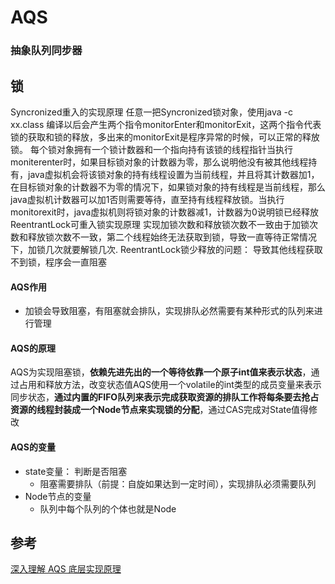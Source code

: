 # AQS

### 抽象队列同步器

## 锁

Syncronized重入的实现原理
任意一把Syncronized锁对象，使用java -c xx.class 编译以后会产生两个指令monitorEnter和monitorExit，这两个指令代表锁的获取和锁的释放，多出来的monitorExit是程序异常的时候，可以正常的释放锁。
每个锁对象拥有一个锁计数器和一个指向持有该锁的线程指针当执行moniterenter时，如果目标锁对象的计数器为零，那么说明他没有被其他线程持有，java虚拟机会将该锁对象的持有线程设置为当前线程，并且将其计数器加1，在目标锁对象的计数器不为零的情况下，如果锁对象的持有线程是当前线程，那么java虚拟机计数器可以加1否则需要等待，直至持有线程释放锁。当执行monitorexit时，java虚拟机则将锁对象的计数器减1，计数器为0说明锁已经释放
ReentrantLock可重入锁实现原理
实现加锁次数和释放锁次数不一致由于加锁次数和释放锁次数不一致，第二个线程始终无法获取到锁，导致一直等待正常情况下，加锁几次就要解锁几次.
ReentrantLock锁少释放的问题： 导致其他线程获取不到锁，程序会一直阻塞

#### AQS作用

- 加锁会导致阻塞，有阻塞就会排队，实现排队必然需要有某种形式的队列来进行管理

#### AQS的原理

AQS为实现阻塞锁，**依赖先进先出的一个等待依靠一个原子int值来表示状态**，通过占用和释放方法，改变状态值AQS使用一个volatile的int类型的成员变量来表示同步状态，**通过内置的FIFO队列来表示完成获取资源的排队工作将每条要去抢占资源的线程封装成一个Node节点来实现锁的分配**，通过CAS完成对State值得修改

#### AQS的变量

- state变量： 判断是否阻塞
  - 阻塞需要排队（前提：自旋如果达到一定时间），实现排队必须需要队列
- Node节点的变量
  - 队列中每个队列的个体也就是Node

## 参考

[深入理解 AQS 底层实现原理](https://blog.csdn.net/weixin_44624375/article/details/110133306)
